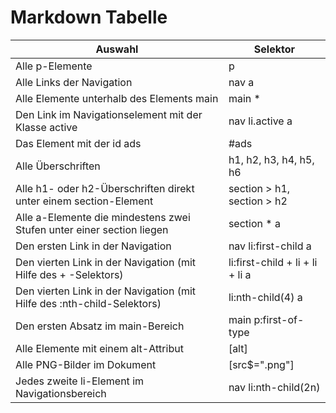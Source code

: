 
# Markdown Tabelle


| Auswahl                                                                 | Selektor                        |
|-------------------------------------------------------------------------|---------------------------------|
| Alle p-Elemente                                                         | p                               |
| Alle Links der Navigation                                               | nav a                           |
| Alle Elemente unterhalb des Elements main                               | main *                          |
| Den Link im Navigationselement mit der Klasse active                    | nav li.active a                 |
| Das Element mit der id ads                                              | #ads                            |
| Alle Überschriften                                                      | h1, h2, h3, h4, h5, h6          |
| Alle h1- oder h2-Überschriften direkt unter einem section-Element       | section > h1, section > h2      |
| Alle a-Elemente die mindestens zwei Stufen unter einer section liegen   | section * a                     |
| Den ersten Link in der Navigation                                       | nav li:first-child a            |
| Den vierten Link in der Navigation (mit Hilfe des + -Selektors)         | li:first-child + li + li + li a |
| Den vierten Link in der Navigation (mit Hilfe des :nth-child-Selektors) | li:nth-child(4) a               |
| Den ersten Absatz im main-Bereich                                       | main p:first-of-type            |
| Alle Elemente mit einem alt-Attribut                                    | [alt]                           |
| Alle PNG-Bilder im Dokument                                             | [src$=".png"]                   |
| Jedes zweite li-Element im Navigationsbereich                           | nav li:nth-child(2n)            |




